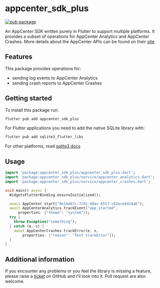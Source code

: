 # appcenter_sdk_plus

[![pub package](https://img.shields.io/pub/v/appcenter_sdk_plus.svg)](https://pub.dev/packages/appcenter_sdk_plus)

An AppCenter SDK written purely in Flutter to support multiple platforms. It provides a subset of
operations for AppCenter Analytics and AppCenter Crashes. More details about the AppCenter APIs can
be found on their [site](https://learn.microsoft.com/appcenter).

## Features

This package provides operations for:

- sending log events to AppCenter Analytics
- sending crash reports to AppCenter Crashes

## Getting started

To install this package run:

```bash
flutter pub add appcenter_sdk_plus
```

For Flutter applications you need to add the native SQLite library with:

```bash
flutter pub add sqlite3_flutter_libs
```

For other platforms, read [sqlite3 docs](https://pub.dev/packages/sqlite3#supported-platforms)

## Usage

```dart
import 'package:appcenter_sdk_plus/appcenter_sdk_plus.dart';
import 'package:appcenter_sdk_plus/service/appcenter_analytics.dart';
import 'package:appcenter_sdk_plus/service/appcenter_crashes.dart';

void main() async {
  WidgetsFlutterBinding.ensureInitialized();

  await AppCenter.start("8e14e67c-7c91-40ac-8517-c62ece8424a6");
  await AppCenterAnalytics.trackEvent("app_started",
      properties: {"theme": "system"});
  try {
    throw Exception("something");
  } catch (e, s) {
    await AppCenterCrashes.trackError(e, s,
        properties: {"reason": "Test trackError"});
  }
}
```

## Additional information

If you encounter any problems or you feel the library is missing a feature, please raise
a [ticket](https://github.com/octavian-h/appcenter_sdk_plus/issues) on
GitHub and I'll look into it. Pull request are also welcome.
